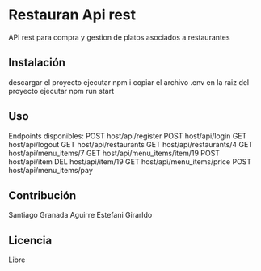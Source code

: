 # Restauran Api rest

API rest para compra y gestion de platos asociados a restaurantes

## Instalación

descargar el proyecto
ejecutar npm i
copiar el archivo .env en la raiz del proyecto
ejecutar npm run start


## Uso

Endpoints disponibles:
POST host/api/register
POST host/api/login
GET host/api/logout
GET host/api/restaurants
GET host/api/restaurants/4
GET host/api/menu_items/7
GET host/api/menu_items/item/19
POST host/api/item
DEL host/api/item/19
GET host/api/menu_items/price
POST host/api/menu_items/pay

## Contribución

Santiago Granada Aguirre
Estefani Girarldo

## Licencia

Libre
